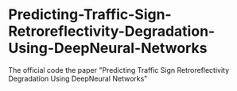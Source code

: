 # Predicting-Traffic-Sign-Retroreflectivity-Degradation-Using-DeepNeural-Networks
The official code the paper "Predicting Traffic Sign Retroreflectivity Degradation Using DeepNeural Networks"
